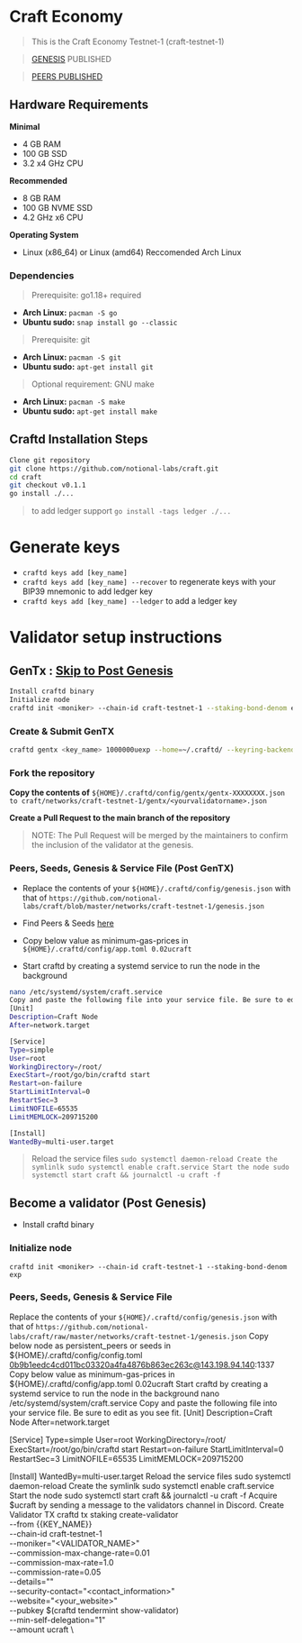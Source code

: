 # Craft Economy

>This is the Craft Economy Testnet-1 (craft-testnet-1)

>[GENESIS](https://raw.githubusercontent.com/notional-labs/craft/master/networks/craft-testnet-1/genesis.json) PUBLISHED

>[PEERS PUBLISHED](https://hackmd.io/YsZv1UXeRHOsJUH-Mkrfvw)

## Hardware Requirements
**Minimal**
* 4 GB RAM
* 100 GB SSD
* 3.2 x4 GHz CPU

**Recommended**
* 8 GB RAM
* 100 GB NVME SSD
* 4.2 GHz x6 CPU 

**Operating System**
* Linux (x86_64) or Linux (amd64) Reccomended Arch Linux

### Dependencies
>Prerequisite: go1.18+ required
* **Arch Linux:** `pacman -S go`
* **Ubuntu sudo:** `snap install go --classic`

>Prerequisite: git
* **Arch Linux:** `pacman -S git`
* **Ubuntu sudo:** `apt-get install git`

>Optional requirement: GNU make
* **Arch Linux:** `pacman -S make`
* **Ubuntu sudo:** `apt-get install make`

## Craftd Installation Steps

```bash
Clone git repository
git clone https://github.com/notional-labs/craft.git
cd craft
git checkout v0.1.1
go install ./...
```
> to add ledger support `go install -tags ledger ./...`

# Generate keys
* `craftd keys add [key_name]`
* `craftd keys add [key_name] --recover` to regenerate keys with your BIP39 mnemonic
to add ledger key
* `craftd keys add [key_name] --ledger` to add a ledger key 

# Validator setup instructions
## GenTx : [Skip to Post Genesis](https://github.com/chalabi2/craft/blob/master/networks/craft-testnet-1/README.md#become-a-validator-post-genesis)

```bash
Install craftd binary
Initialize node
craftd init <moniker> --chain-id craft-testnet-1 --staking-bond-denom exp
```
### Create & Submit GenTX
```bash
craftd gentx <key_name> 1000000uexp --home=~/.craftd/ --keyring-backend=os --chain-id=craft-testnet-1 --moniker=<your_moniker> --commission-max-change-rate=0.01 --commission-max-rate=0.5 --commission-rate=0.05 --details="<details here>" --security-contact="<email>" --website="<website>"
```
### Fork the repository 

**Copy the contents of** `${HOME}/.craftd/config/gentx/gentx-XXXXXXXX.json to craft/networks/craft-testnet-1/gentx/<yourvalidatorname>.json`

**Create a Pull Request to the main branch of the repository** 

>NOTE: The Pull Request will be merged by the maintainers to confirm the inclusion of the validator at the genesis.

### Peers, Seeds, Genesis & Service File (Post GenTX)
* Replace the contents of your `${HOME}/.craftd/config/genesis.json` with that of `https://github.com/notional-labs/craft/blob/master/networks/craft-testnet-1/genesis.json`

* Find Peers & Seeds [here](https://hackmd.io/YsZv1UXeRHOsJUH-Mkrfvw)

* Copy below value as minimum-gas-prices in `${HOME}/.craftd/config/app.toml
0.02ucraft`

* Start craftd by creating a systemd service to run the node in the background
```bash
nano /etc/systemd/system/craft.service
Copy and paste the following file into your service file. Be sure to edit as you see fit.
[Unit]
Description=Craft Node
After=network.target

[Service]
Type=simple
User=root
WorkingDirectory=/root/
ExecStart=/root/go/bin/craftd start
Restart=on-failure
StartLimitInterval=0
RestartSec=3
LimitNOFILE=65535
LimitMEMLOCK=209715200

[Install]
WantedBy=multi-user.target
```
>Reload the service files `sudo systemctl daemon-reload Create the symlinlk sudo systemctl enable craft.service Start the node sudo systemctl start craft && journalctl -u craft -f`

## Become a validator (Post Genesis)
* Install craftd binary
### Initialize node
`craftd init <moniker> --chain-id craft-testnet-1 --staking-bond-denom exp`
### Peers, Seeds, Genesis & Service File
Replace the contents of your `${HOME}/.craftd/config/genesis.json` with that of `https://github.com/notional-labs/craft/raw/master/networks/craft-testnet-1/genesis.json`
Copy below node as persistent_peers or seeds in ${HOME}/.craftd/config/config.toml
0b9b1eedc4cd011bc03320a4fa4876b863ec263c@143.198.94.140:1337
Copy below value as minimum-gas-prices in ${HOME}/.craftd/config/app.toml
0.02ucraft
Start craftd by creating a systemd service to run the node in the background
nano /etc/systemd/system/craft.service
Copy and paste the following file into your service file. Be sure to edit as you see fit.
[Unit]
Description=Craft Node
After=network.target

[Service]
Type=simple
User=root
WorkingDirectory=/root/
ExecStart=/root/go/bin/craftd start
Restart=on-failure
StartLimitInterval=0
RestartSec=3
LimitNOFILE=65535
LimitMEMLOCK=209715200

[Install]
WantedBy=multi-user.target
Reload the service files
sudo systemctl daemon-reload Create the symlinlk sudo systemctl enable craft.service Start the node sudo systemctl start craft && journalctl -u craft -f
Acquire $ucraft by sending a message to the validators channel in Discord.
Create Validator TX
craftd tx staking create-validator \
--from {{KEY_NAME}} \
--chain-id craft-testnet-1 \
--moniker="<VALIDATOR_NAME>" \
--commission-max-change-rate=0.01 \
--commission-max-rate=1.0 \
--commission-rate=0.05 \
--details="<description>" \
--security-contact="<contact_information>" \
--website="<your_website>" \
--pubkey $(craftd tendermint show-validator) \
--min-self-delegation="1" \
--amount <token delegation>ucraft \

